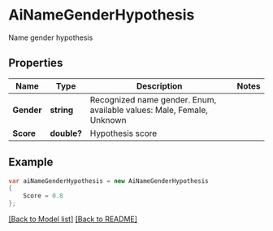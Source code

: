 # AiNameGenderHypothesis
Name gender hypothesis             

## Properties
Name | Type | Description | Notes
------------ | ------------- | ------------- | -------------
**Gender** | **string** | Recognized name gender. Enum, available values: Male, Female, Unknown | 
**Score** | **double?** | Hypothesis score              | 


## Example
```csharp
var aiNameGenderHypothesis = new AiNameGenderHypothesis
{
    Score = 0.8
};
```

[[Back to Model list]](Models.md) [[Back to README]](README.md)

